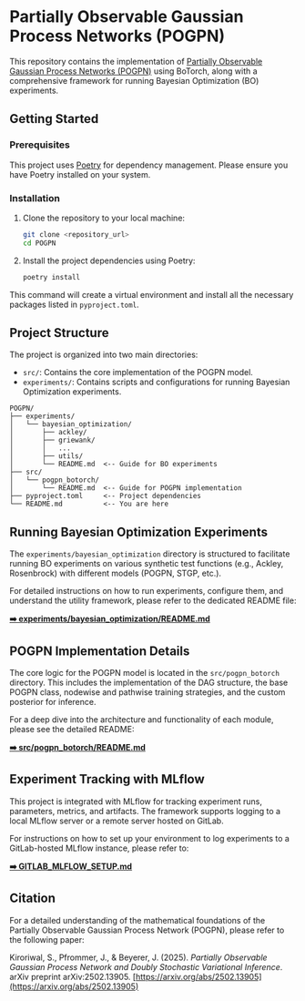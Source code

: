 # Partially Observable Gaussian Process Networks (POGPN)

This repository contains the implementation of [Partially Observable Gaussian Process Networks (POGPN)](https://arxiv.org/abs/2502.13905) using BoTorch, along with a comprehensive framework for running Bayesian Optimization (BO) experiments.

## Getting Started

### Prerequisites

This project uses [Poetry](https://python-poetry.org/) for dependency management. Please ensure you have Poetry installed on your system.

### Installation

1.  Clone the repository to your local machine:
    ```bash
    git clone <repository_url>
    cd POGPN
    ```

2.  Install the project dependencies using Poetry:
    ```bash
    poetry install
    ```

This command will create a virtual environment and install all the necessary packages listed in `pyproject.toml`.

## Project Structure

The project is organized into two main directories:

-   `src/`: Contains the core implementation of the POGPN model.
-   `experiments/`: Contains scripts and configurations for running Bayesian Optimization experiments.

```
POGPN/
├── experiments/
│   └── bayesian_optimization/
│       ├── ackley/
│       ├── griewank/
│       │   ...
│       ├── utils/
│       └── README.md  <-- Guide for BO experiments
├── src/
│   └── pogpn_botorch/
│       └── README.md  <-- Guide for POGPN implementation
├── pyproject.toml     <-- Project dependencies
└── README.md          <-- You are here
```

## Running Bayesian Optimization Experiments

The `experiments/bayesian_optimization` directory is structured to facilitate running BO experiments on various synthetic test functions (e.g., Ackley, Rosenbrock) with different models (POGPN, STGP, etc.).

For detailed instructions on how to run experiments, configure them, and understand the utility framework, please refer to the dedicated README file:

**[➡️ experiments/bayesian_optimization/README.md](./experiments/bayesian_optimization/README.md)**

## POGPN Implementation Details

The core logic for the POGPN model is located in the `src/pogpn_botorch` directory. This includes the implementation of the DAG structure, the base POGPN class, nodewise and pathwise training strategies, and the custom posterior for inference.

For a deep dive into the architecture and functionality of each module, please see the detailed README:

**[➡️ src/pogpn_botorch/README.md](./src/pogpn_botorch/README.md)**

## Experiment Tracking with MLflow

This project is integrated with MLflow for tracking experiment runs, parameters, metrics, and artifacts. The framework supports logging to a local MLflow server or a remote server hosted on GitLab.

For instructions on how to set up your environment to log experiments to a GitLab-hosted MLflow instance, please refer to:

**[➡️ GITLAB_MLFLOW_SETUP.md](./GITLAB_MLFLOW_SETUP.md)**

## Citation

For a detailed understanding of the mathematical foundations of the Partially Observable Gaussian Process Network (POGPN), please refer to the following paper:

Kiroriwal, S., Pfrommer, J., & Beyerer, J. (2025). *Partially Observable Gaussian Process Network and Doubly Stochastic Variational Inference*. arXiv preprint arXiv:2502.13905.
[https://arxiv.org/abs/2502.13905](https://arxiv.org/abs/2502.13905)
